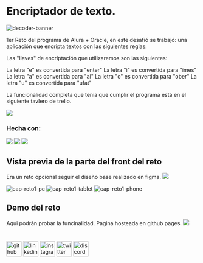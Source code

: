# Encriptador de texto.
![decoder-banner](https://user-images.githubusercontent.com/71718050/150192737-dc637c56-4859-4e9c-8996-1e8f34dad535.png)

1er Reto del programa de Alura + Oracle, en este desafió se trabajó:
una aplicación que encripta textos con las siguientes reglas:

Las "llaves" de encriptación que utilizaremos son las siguientes:

La letra "e" es convertida para "enter"
La letra "i" es convertida para "imes"
La letra "a" es convertida para "ai"
La letra "o" es convertida para "ober"
La letra "u" es convertida para "ufat"

La funcionalidad completa que tenia que cumplir el programa está en el siguiente tavlero de trello.

[<img src='https://img.shields.io/badge/Trello-7289DA?style=for-the-badge&logo=trello&logoColor=white'>](https://trello.com/b/0TGWfeU2/firstoraclechallenge)

### Hecha con:
<img src="https://img.shields.io/badge/HTML5-E34F26?style=for-the-badge&logo=html5&logoColor=white"> <img src="https://img.shields.io/badge/CSS3-1572B6?style=for-the-badge&logo=css3&logoColor=white"> <img src="https://img.shields.io/badge/JavaScript-323330?style=for-the-badge&logo=javascript&logoColor=F7DF1E">


## Vista previa de la parte del front del reto
Era un reto opcional seguir el diseño base realizado en figma.
[<img src='https://img.shields.io/badge/Figma-7289DA?style=for-the-badge&logo=figma&logoColor=white'>](https://www.figma.com/file/trP3p5nEh7XUyB3n2bomjP/Alura-Challenge---Desaf%C3%ADo-1---L%C3%B3gica?node-id=2%3A213)

![cap-reto1-pc](https://user-images.githubusercontent.com/71718050/150441385-36d9ab0c-3694-4d70-adf6-ba1139a4c4fb.png)
![cap-reto1-tablet](https://user-images.githubusercontent.com/71718050/150441459-eb85874c-22ce-4c6a-8eb1-8af2bcdd8bde.png)
![cap-reto1-phone](https://user-images.githubusercontent.com/71718050/150441480-df10ff24-fa4a-4b06-8af7-140160eaf54d.png)


## Demo del reto
Aqui podrán probar la funcinalidad.
Pagina hosteada en github pages.
[<img src="https://img.shields.io/website-up-down-green-red/http/monip.org.svg">](https://1001-caleb.github.io/firstOracleChallenge/
)

#
[<img src='https://cdn.jsdelivr.net/npm/simple-icons@3.0.1/icons/github.svg' alt='github' height='40'>](https://github.com/1001-caleb) [<img src='https://cdn.jsdelivr.net/npm/simple-icons@3.0.1/icons/linkedin.svg' alt='linkedin' height='40'>](https://www.linkedin.com/in/caleb-parra/) [<img src='https://cdn.jsdelivr.net/npm/simple-icons@3.0.1/icons/instagram.svg' alt='instagram' height='40'>](https://www.instagram.com/https://www.instagram.com/parracode_/?hl=es-la/) 
[<img src='https://cdn.jsdelivr.net/npm/simple-icons@3.0.1/icons/twitter.svg' alt='twitter' height='40'>](https://twitter.com/https://twitter.com/ParraCode_)  [<img src='https://cdn.jsdelivr.net/npm/simple-icons@3.0.1/icons/discord.svg' alt='discord' height='40'>](discord.io/Guides4A) 
